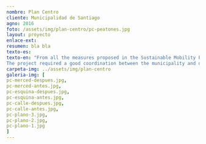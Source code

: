 ```yaml
---
nombre: Plan Centro
cliente: Municipalidad de Santiago
agno: 2016
foto: /assets/img/plan-centro/pc-peatones.jpg
layout: proyecto
enlace-ext: 
resumen: bla bla
texto-es:
texto-en: "From all the measures proposed in the Sustainable Mobility Plan, one of the most recognized and awarded is the so-called downtown programme or **Plan Centro**. It proposed the remodeling of 7 important streets that had public transport and are located in the most active and congested part of the Santiago's historic district. The main purpose of this redesign was to facilitate the movements of both pedestrians and buses, by removing private cars and rethinking the street section and allocation of space. In some segments the vehicular lanes were reduced from three to one, and the sidewalks doubled. Also, the height differences between pedestrian and vehicular spaces were eliminated, leaving a continuous surface with improved universal access.
The project required a good coordination between the municipality and other government agencies, and has been rewarded by several prizes (mentioned above)."
carpeta-img: ../assets/img/plan-centro
galeria-img: [
pc-merced-despues.jpg,
pc-merced-antes.jpg,
pc-esquina-despues.jpg,
pc-esquina-antes.jpg,
pc-calle-despues.jpg,
pc-calle-antes.jpg,
pc-plano-3.jpg,
pc-plano-2.jpg,
pc-plano-1.jpg
]
---
```


